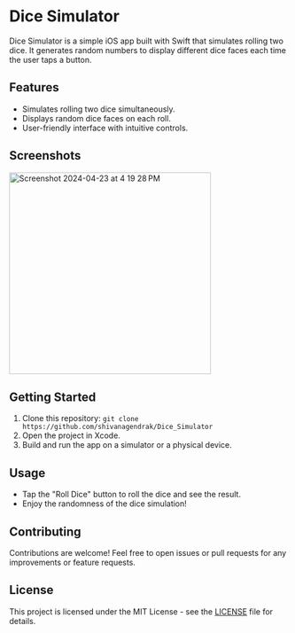 # Dice Simulator

Dice Simulator is a simple iOS app built with Swift that simulates rolling two dice. It generates random numbers to display different dice faces each time the user taps a button.

## Features

- Simulates rolling two dice simultaneously.
- Displays random dice faces on each roll.
- User-friendly interface with intuitive controls.

## Screenshots

<img width="364" alt="Screenshot 2024-04-23 at 4 19 28 PM" src="https://github.com/shivanagendrak/Dice_Simulator/assets/40945928/0f23762e-f435-498b-ac5c-7a4426c6f42f">



## Getting Started

1. Clone this repository: `git clone https://github.com/shivanagendrak/Dice_Simulator`
2. Open the project in Xcode.
3. Build and run the app on a simulator or a physical device.

## Usage

- Tap the "Roll Dice" button to roll the dice and see the result.
- Enjoy the randomness of the dice simulation!

## Contributing

Contributions are welcome! Feel free to open issues or pull requests for any improvements or feature requests.

## License

This project is licensed under the MIT License - see the [LICENSE](LICENSE) file for details.
